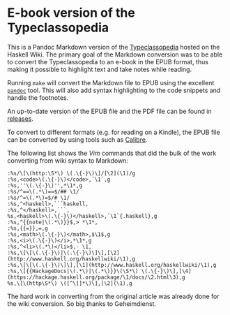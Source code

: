 # E-book version of the Typeclassopedia

This is a Pandoc Markdown version of the
[Typeclassopedia](http://www.haskell.org/haskellwiki/Typeclassopedia) hosted on
the Haskell Wiki. The primary goal of the Markdown conversion was to be able to
convert the Typeclassopedia to an e-book in the EPUB format, thus making it
possible to highlight text and take notes while reading.

Running `make` will convert the Markdown file to EPUB using the excellent
[`pandoc`](http://johnmacfarlane.net/pandoc/) tool. This will also add syntax
highlighting to the code snippets and handle the footnotes.

An up-to-date version of the EPUB file and the PDF file can be found in
[releases](https://github.com/ehamberg/typeclassopedia-md/releases).

To convert to different formats (e.g. for reading on a Kindle), the EPUB file
can be converted by using tools such as [Calibre](http://calibre-ebook.com/).

The following list shows the *Vim* commands that did the bulk of the work
converting from wiki syntax to Markdown:

    :%s/\[\(http:\S*\) \(.\{-}\)\]/[\2](\1)/g
    :%s,<code>\(.\{-}\)</code>,`\1`,g
    :%s,''\(.\{-}\)'',*\1*,g
    :%s/^==\(.*\)==$/## \1/
    :%s/^=\(.*\)=$/# \1/
    :%s,^<haskell>,```haskell,
    :%s,^</haskell>,```,
    %s,<haskell>\(.\{-}\)</haskell>,`\1`{.haskell},g
    :%s,^{{note|\(.*\)}}$,> *\1*,
    :%s,{{=}},=,g
    :%s,<math>\(.\{-}\)</math>,$\1$,g
    :%s,<i>\(.\{-}\)</i>,*\1*,g
    :%s,^<li>\(.*\)</li>$,- \1,
    :%s,\[\[\(.\{-}\)|\(.\{-}\)\]\],[\2](http://www.haskell.org/haskellwiki/\1),g
    :%s,\[\[\(.\{-}\)\]\],[\1](http://www.haskell.org/haskellwiki/\1),g
    :%s,\[{{HackageDocs|\(.*\)|\(.*\)}}\(\S*\) \(.\{-}\)\],[\4](https://hackage.haskell.org/package/\1/docs/\2.html\3),g
    %s,\[\(http\S*\) \([^\]]*\)\],[\2](\1),g

The hard work in converting from the original article was already done for the
wiki conversion. So big thanks to Geheimdienst.
